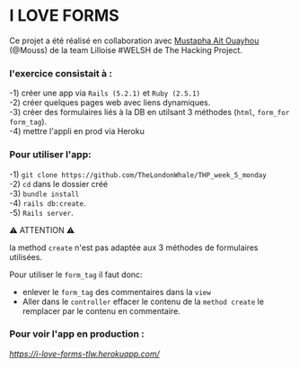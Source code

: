 # I LOVE FORMS

Ce projet a été réalisé  en collaboration avec <a href = "https://github.com/Kirimari">Mustapha Ait Ouayhou</a> (@Mouss)
de la team Lilloise #WELSH de The Hacking Project. 

<h3>l'exercice consistait à :</h3>

-1) créer une app via ```Rails (5.2.1)``` et ```Ruby (2.5.1)``` </br>
-2) créer quelques pages web avec liens dynamiques. </br>
-3) créer des formulaires liés à la DB en utilsant 3 méthodes (```html```, ```form_for``` ```form_tag```). </br>
-4) mettre l'appli en prod via Heroku</br>

<h3>Pour utiliser l'app:</h3>

-1) ```git clone https://github.com/TheLondonWhale/THP_week_5_monday```</br>
-2) ```cd``` dans le dossier créé</br>
-3) ```bundle install```</br>
-4) ```rails db:create```.</br>
-5) ```Rails server```.</br>

:warning: ATTENTION :warning:

la method `create` n'est pas adaptée aux 3 méthodes de formulaires utilisées.

Pour utiliser le ```form_tag``` il faut donc:
  
  * enlever le `form_tag` des commentaires dans la `view`
  * Aller dans le `controller` effacer le contenu de la `method create` le remplacer par le contenu en commentaire.

<h3> Pour voir l'app en production :</h3>

<i> https://i-love-forms-tlw.herokuapp.com/ </i>



